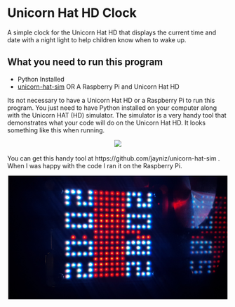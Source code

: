 # Unicorn Hat HD Clock
A simple clock for the Unicorn Hat HD that displays the current time and date with a night light to help children know when to wake up.

## What you need to run this program
* Python Installed
* [unicorn-hat-sim](https://github.com/jayniz/unicorn-hat-sim) OR A Raspberry Pi and Unicorn Hat HD

Its not necessary to have a Unicorn Hat HD or a Raspberry Pi to run this program. You just need to have Python installed on your computer along with the Unicorn HAT (HD) simulator. The simulator is a very handy tool that demonstrates what your code will do on the Unicorn Hat HD. It looks something like this when running.

<p align="center">
  <img src="https://raw.githubusercontent.com/jonathanmeaney/unicorn-hat-hd-clock/master/screenshot.png">
</p>
You can get this handy tool at https://github.com/jayniz/unicorn-hat-sim . When I was happy with the code I ran it on the Raspberry Pi.
<p align="center">
  <img width=500 src="https://raw.githubusercontent.com/mfraser/unicorn-hat-hd-clock/master/real-life.jpg">
</p>

